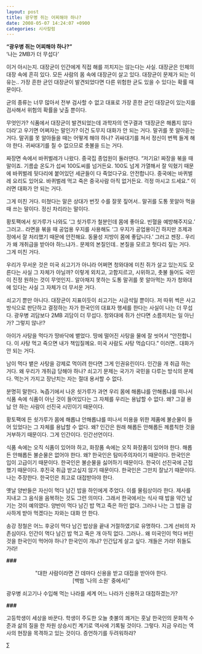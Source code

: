 ```yaml
---
layout: post
title: 광우병 쥐는 어찌해야 하나?
date: 2008-05-07 14:24:07 +0900
categories: 시사칼럼
---
```

**“광우병 쥐는 어찌해야 하나?”**  
‘나는 2MB가 더 무섭다’

이거 아시는지. 대장균이 인간에게 직접 해를 끼치지는 않는다는 사실. 대장균은 인체의 대장 속에 흔히 있다. 모든 사람의 몸 속에 대장균이 살고 있다. 대장균이 문제가 되는 이유는.. 가장 흔한 균인 대장균이 발견되었다면 다른 위험한 균도 있을 수 있다는 확률 때문이다. 

균의 종류는 너무 많아서 전부 검사할 수 없고 대표로 가장 흔한 균인 대장균이 있는지를 검사해서 위험의 확률을 낮출 뿐이다. 

무엇인가? 식품에서 대장균이 발견되었는데 과학자의 연구결과 ‘대장균은 해롭지 않다더라’고 우기면 어쩌자는 말인가? 이건 도무지 대화가 안 되는 거다. 말귀를 못 알아듣는거다. 말귀를 못 알아들을 때는 어떻게 해야 하나? 귀싸대기를 쳐서 정신이 번쩍 들게 해야 한다. 귀싸대기를 칠 수 없으므로 촛불을 드는 거다. 

짜장면 속에서 바퀴벌레가 나왔다. 중국집 종업원이 둘러댄다. “저기요! 짜장을 볶을 때 말이죠. 기름솥 온도가 섭씨 100도씨를 넘거든요. 100도 넘게 가열해서 잘 익혔기 때문에 바퀴벌레 뒷다리에 붙어있던 세균들이 다 죽었다구요. 안전합니다. 중국에는 바퀴벌레 요리도 있어요. 바퀴벌레 먹고 죽은 중국사람 아직 없거든요. 걱정 마시고 드세요.” 이러면 대화가 안 되는 거다. 

그게 미친 거다. 미쳤다는 말은 상대가 번짓 수를 잘못 짚어서.. 말귀를 도통 못알아 먹을 때 쓰는 말이다. 정신 차리라는 말이다. 

황토팩에서 쇳가루가 나와도 ‘그 쇳가루가 철분인데 몸에 좋아요. 빈혈을 예방해주지요.’ 그러고.. 라면을 볶을 때 공업용 우지를 사용해도 ‘그 우지가 공업용이긴 하지만 조제과정에서 잘 처리했기 때문에 안전해요. 동물성 지방이 몸에 좋답니다.’ 그러고 젠장.. 우리가 왜 개취급을 받아야 하느냐가.. 문제의 본질인데.. 본질을 모르고 헛다리 짚는 거다. 그게 미친 거다. 

우리가 무서운 것은 미국 쇠고기가 아니라 어쩌면 청와대에 미친 쥐가 살고 있는지도 모른다는 사실 그 자체가 아닐까? 이렇게 외치고, 고함지르고, 시위하고, 촛불 들어도 국민이 진정 원하는 것이 무엇인지.. 알아채지 못하는 도통 말귀를 못 알아먹는 자가 청와대에 있다는 사실 그 자체가 더 무서운 거다. 

쇠고기 뿐만 아니다. 대장균이 지표이듯이 쇠고기는 시금석일 뿐이다. 저 따위 썩은 사고방식으로 판단하고 결정하는 자가 한국인의 대표자 행세를 한다는 사실이 나는 더 무섭다. 광우병 괴담보다 2MB 괴담이 더 무섭다. 청와대에 쥐가 산다면 소름끼치는 일 아닌가? 그렇지 않나!? 

아이가 사탕을 먹다가 땅바닥에 뱉었다. 땅에 떨어진 사탕을 물에 잘 씻어서 “안전합니다. 이 사탕 먹고 죽으면 내가 책임질께요. 미국 사람도 사탕 먹습디다.” 이러면.. 대화가 안 되는 거다. 

남이 먹다 뱉은 사탕을 강제로 먹이려 한다면 그게 인권유린이다. 인간을 개 취급 하는 거다. 왜 우리가 개취급 당해야 하나? 쇠고기 문제는 국가가 국민을 다루는 방식의 문제다. 먹는거 가지고 장난치는 자는 절대 용서할 수 없다. 

분명히 말한다. 녹즙기에서 나온 쇳가루가 과연 우리 몸에 해롭냐를 안해롭냐를 떠나서 식품 속에 식품이 아닌 것이 들어있다는 그 자체를 우리는 용납할 수 없다. 왜? 그걸 용납 안 하는 사람이 선진국 시민이기 때문이다. 

황토팩에 든 쇳가루가 몸에 해롭냐 안해롭냐를 떠나서 미용을 위한 제품에 불순물이 들어 있었다는 그 자체를 용납할 수 없다. 왜? 인간은 원래 해롭든 안해롭든 께름칙한 것을 거부하기 때문이다. 그게 인간이다. 인간선언이다. 

식품 속에는 오직 식품이 있어야 하고, 화장품 속에는 오직 화장품이 있어야 한다. 해롭든 안해롭든 불순물은 없어야 한다. 왜? 한국인은 탐미주의자이기 때문이다. 한국인은 입이 고급이기 때문이다. 한국인은 불순물을 싫어하기 때문이다. 한국이 선진국에 근접했기 때문이다. 후진국 취급 받고싶지 않기 때문이다. 한국인은 그만치 잘났기 때문이다. 나는 주장한다. 한국인은 최고로 대접받아야 한다. 

옛날 양반들은 자신이 먹다 남긴 밥을 하인에게 주었다. 이를 물림상이라 한다. 제사를 지내고 그 음식을 음복하는 것도 그런 의미다. 그래서 한국에서는 식사 때 밥을 약간 남기는 것이 예의였다. 양반이 먹다 남긴 밥 먹고 죽은 하인 없다. 그러나 나는 그 밥을 감사하게 받아 먹겠다는 자와는 대화 안 한다. 

송강 정철은 어느 후궁이 먹다 남긴 밥상을 끝내 거절하였기로 유명하다. 그게 선비의 자존심이다. 인간이 먹다 남긴 밥 먹고 죽은 개 아직 없다. 그러나.. 왜 미국인이 먹다 버린 것을 한국인이 먹어야 하나? 한국인이 개냐? 인간답게 살고 싶다. 개들은 가라! 쥐들도 가라! 

**###**

<p align="center">
  "대한 사람이라면 간 데마다 신용을 받고 대접을 받아야 한다. <br /> [백범 '나의 소원' 중에서]"
</p>

광우병 쇠고기나 수입해 먹는 나라를 세계 어느 나라가 신용하고 대접하겠는가? 

**###**

고등학생이 세상을 바꾼다. 학생이 주도한 오늘 촛불의 쾌거는 훗날 한국인의 문화적 수준과 삶의 질을 한 차원 상승시킨 계기로 역사에 기록될 것이다. 그렇다. 지금 우리는 역사의 현장을 목격하고 있는 것이다. 증언하기를 두려워하랴?



∑